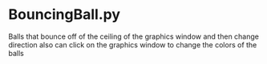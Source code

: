 # BouncingBall.py
Balls that bounce off of the ceiling of the graphics window and then change direction also can click on the graphics window to change the colors of the balls
